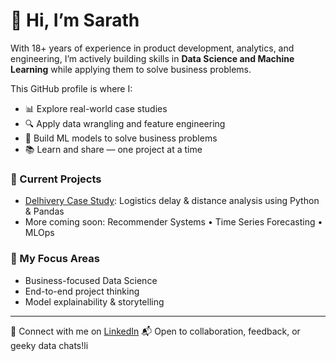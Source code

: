 # 👋 Hi, I’m Sarath

With 18+ years of experience in product development, analytics, and engineering, I’m actively building skills in **Data Science and Machine Learning** while applying them to solve business problems.

This GitHub profile is where I:
- 📊 Explore real-world case studies
- 🔍 Apply data wrangling and feature engineering
- 🤖 Build ML models to solve business problems
- 📚 Learn and share — one project at a time

### 💼 Current Projects
- [Delhivery Case Study](https://github.com/DataScienceWithSarath/delhivery-feature-engineering-case-study): Logistics delay & distance analysis using Python & Pandas
- More coming soon: Recommender Systems • Time Series Forecasting • MLOps

### 🚀 My Focus Areas
- Business-focused Data Science
- End-to-end project thinking
- Model explainability & storytelling

---

🔗 Connect with me on [LinkedIn](https://www.linkedin.com/in/YOUR-PROFILE](https://www.linkedin.com/in/sarath-chandra-t-53895115/))  
📬 Open to collaboration, feedback, or geeky data chats!li
